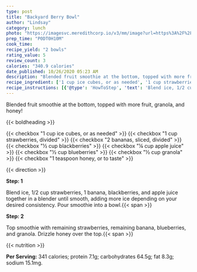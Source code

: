 ```yaml
---
type: post
title: "Backyard Berry Bowl"
author: "Lindsay"
category: lunch
photo: "https://imagesvc.meredithcorp.io/v3/mm/image?url=https%3A%2F%2Fimages.media-allrecipes.com%2Fuserphotos%2F4463260.jpg"
prep_time: "P0DT0H10M"
cook_time: 
recipe_yield: "2 bowls"
rating_value: 5
review_count: 3
calories: "340.9 calories"
date_published: 10/26/2020 05:23 AM
description: "Blended fruit smoothie at the bottom, topped with more fruit, granola, and honey!"
recipe_ingredient: ['1 cup ice cubes, or as needed', '1 cup strawberries, divided', '2 bananas, sliced, divided ', '½ cup blackberries', '¼ cup apple juice', '½ cup blueberries', '½ cup granola', '1 teaspoon honey, or to taste']
recipe_instructions: [{'@type': 'HowToStep', 'text': 'Blend ice, 1/2 cup strawberries, 1 banana, blackberries, and apple juice together in a blender until smooth, adding more ice depending on your desired consistency. Pour smoothie into a bowl.\n'}, {'@type': 'HowToStep', 'text': 'Top smoothie with remaining strawberries, remaining banana, blueberries, and granola. Drizzle honey over the top.\n'}]
---
```


Blended fruit smoothie at the bottom, topped with more fruit, granola, and honey! 

{{< boldheading >}}

{{< checkbox "1 cup ice cubes, or as needed" >}}
{{< checkbox "1 cup strawberries, divided" >}}
{{< checkbox "2  bananas, sliced, divided" >}}
{{< checkbox "½ cup blackberries" >}}
{{< checkbox "¼ cup apple juice" >}}
{{< checkbox "½ cup blueberries" >}}
{{< checkbox "½ cup granola" >}}
{{< checkbox "1 teaspoon honey, or to taste" >}}


{{< direction >}}

**Step: 1**

Blend ice, 1/2 cup strawberries, 1 banana, blackberries, and apple juice together in a blender until smooth, adding more ice depending on your desired consistency. Pour smoothie into a bowl.{{< span >}}

**Step: 2**

Top smoothie with remaining strawberries, remaining banana, blueberries, and granola. Drizzle honey over the top.{{< span >}}

{{< nutrition >}}

**Per Serving:** 341 calories; protein 7.1g; carbohydrates 64.5g; fat 8.3g; sodium 15.1mg.